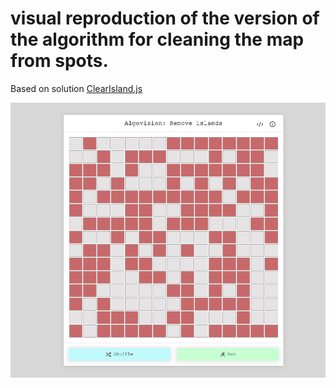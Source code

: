 # visual reproduction of the version of the algorithm for cleaning the map from spots.

Based on solution [ClearIsland.js](https://github.com/kostya-ktv/codewars/blob/main/ClearIsland.js)

![alt text](https://github.com/kostya-ktv/algovision-clear-island/blob/main/public/screen.png?raw=true)
